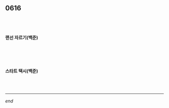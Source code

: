 ## 0616

<br>

<br>

#### 랜선 자르기(백준)

```python

```

<br>

<br>

#### 스타트 택시(백준)

```python

```

<br>

---

*end*